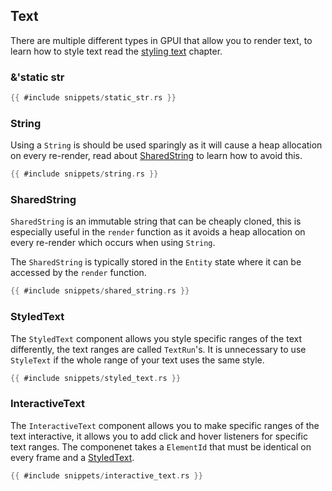 ## Text

There are multiple different types in GPUI that allow you to render text, to learn how to style text read the [styling text](../styling/text.md) chapter.

### &'static str

```rust
{{ #include snippets/static_str.rs }}
```

### String

Using a `String` is should be used sparingly as it will cause a heap allocation on every re-render, read about [SharedString](#sharedstring) to learn how to avoid this.

```rust
{{ #include snippets/string.rs }}
```

### SharedString

`SharedString` is an immutable string that can be cheaply cloned, this is especially useful in the `render` function as it avoids a heap allocation on every re-render which occurs when using `String`.

The `SharedString` is typically stored in the `Entity` state where it can be accessed by the `render` function.

```rust
{{ #include snippets/shared_string.rs }}
```

### StyledText

The `StyledText` component allows you style specific ranges of the text differently, the text ranges are called `TextRun`'s. It is unnecessary to use `StyleText` if the whole range of your text uses the same style.

```rust
{{ #include snippets/styled_text.rs }}
```

### InteractiveText

The `InteractiveText` component allows you to make specific ranges of the text interactive, it allows you to add click and hover listeners for specific text ranges. The componenet takes a `ElementId` that must be identical on every frame and a [StyledText](#styledtext).

```rust
{{ #include snippets/interactive_text.rs }}
```
